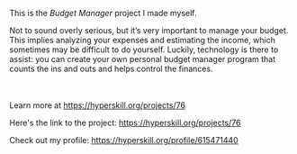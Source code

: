 This is the *Budget Manager* project I made myself.


<p>Not to sound overly serious, but it’s very important to manage your budget. This implies analyzing your expenses and estimating the income, which sometimes may be difficult to do yourself. Luckily, technology is there to assist: you can create your own personal budget manager program that counts the ins and outs and helps control the finances.</p><br/><br/>Learn more at <a href="https://hyperskill.org/projects/76?utm_source=ide&utm_medium=ide&utm_campaign=ide&utm_content=project-card">https://hyperskill.org/projects/76</a>

Here's the link to the project: https://hyperskill.org/projects/76

Check out my profile: https://hyperskill.org/profile/615471440